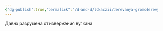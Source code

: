 ```yaml
---
{"dg-publish":true,"permalink":"/d-and-d/lokaczii/derevanya-gromoderevya/","created":"2024-02-19T19:15:28.604+03:00","updated":"2023-12-26T14:49:32.519+03:00"}
---
```



Давно разрушена от извержения вулкана